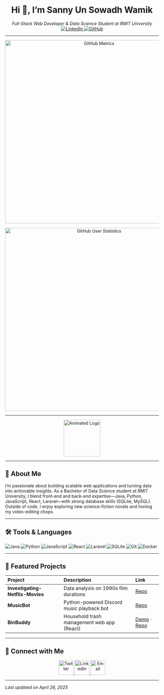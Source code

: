 <!-- ==================== -->
<!-- 🎉 Welcome Section 🎉 -->
<!-- ==================== -->
<h1 align="center">Hi 👋, I’m Sanny Un Sowadh Wamik</h1>
<p align="center">
  <em>Full-Stack Web Developer & Data Science Student at RMIT University</em><br/>
  <a href="https://www.linkedin.com/in/sanny-un-sowadh-wamik/">
    <img src="https://img.shields.io/badge/LinkedIn-Connect-blue?logo=linkedin" alt="LinkedIn"/>
  </a>
  <a href="https://github.com/awesomewamik">
    <img src="https://img.shields.io/badge/GitHub-Follow-black?logo=github" alt="GitHub"/>
  </a>
</p>

---

<!-- ======================== -->
<!-- 📊 Live Metrics & Stats -->
<!-- ======================== -->
<p align="center">
  <!-- Generated by lowlighter/metrics Action -->
  <a href="https://github.com/awesomewamik">
    <img src="./images/metrics.svg" alt="GitHub Metrics" width="600"/>
  </a>
</p>
<p align="center">
  <!-- Generated by cicirello/user-statistician Action -->
  <img src="./images/userstats.svg" alt="GitHub User Statistics" width="600"/>
</p>

---

<!-- ==================== -->
<!-- 💡 Animated Logo SVG -->
<!-- ==================== -->
<p align="center">
  <img src="./images/logo-animated.svg" alt="Animated Logo" width="120"/>
</p>

---

## 🚀 About Me
I’m passionate about building scalable web applications and turning data into actionable insights. As a Bachelor of Data Science student at RMIT University, I blend front-end and back-end expertise—Java, Python, JavaScript, React, Laravel—with strong database skills (SQLite, MySQL). Outside of code, I enjoy exploring new science-fiction novels and honing my video-editing chops.

---

## 🛠️ Tools & Languages
<p align="left">
  <img src="https://img.shields.io/badge/Java-ED8B00?logo=java&logoColor=white" alt="Java"/>
  <img src="https://img.shields.io/badge/Python-3776AB?logo=python&logoColor=white" alt="Python"/>
  <img src="https://img.shields.io/badge/JavaScript-ES6+-f7df1e?logo=javascript&logoColor=black" alt="JavaScript"/>
  <img src="https://img.shields.io/badge/React-61DAFB?logo=react&logoColor=black" alt="React"/>
  <img src="https://img.shields.io/badge/Laravel-FF2D20?logo=laravel&logoColor=white" alt="Laravel"/>
  <img src="https://img.shields.io/badge/SQLite-07405E?logo=sqlite&logoColor=white" alt="SQLite"/>
  <img src="https://img.shields.io/badge/Git-F05032?logo=git&logoColor=white" alt="Git"/>
  <img src="https://img.shields.io/badge/Docker-2496ED?logo=docker&logoColor=white" alt="Docker"/>
</p>

---

## 📂 Featured Projects
| Project                          | Description                                 | Link                                              |
| :------------------------------- | :------------------------------------------ | :------------------------------------------------ |
| **Investigating-Netflix-Movies** | Data analysis on 1990s film durations       | [Repo](https://github.com/awesomewamik/Investigating-Netflix-Movies) |
| **MusicBot**                     | Python-powered Discord music playback bot   | [Repo](https://github.com/awesomewamik/MusicBot)   |
| **BinBuddy**                     | Household trash management web app (React)  | [Demo](https://binbuddy.app) · [Repo](https://github.com/awesomewamik/BinBuddy) |

---

## 💬 Connect with Me
<p align="center">
  <a href="https://twitter.com/yourhandle">
    <img src="https://media.giphy.com/media/TilmLMmWrRYYHjLfub/giphy.gif" alt="Twitter" width="48"/>
  </a>
  <a href="https://www.linkedin.com/in/sanny-un-sowadh-wamik/">
    <img src="https://media.giphy.com/media/5VKbvrjxpVJCM/giphy.gif" alt="LinkedIn" width="48"/>
  </a>
  <a href="mailto:you@example.com">
    <img src="https://media.giphy.com/media/Sf8X9Zk0GBLiY/giphy.gif" alt="Email" width="48"/>
  </a>
</p>

---

_Last updated on April 26, 2025_

